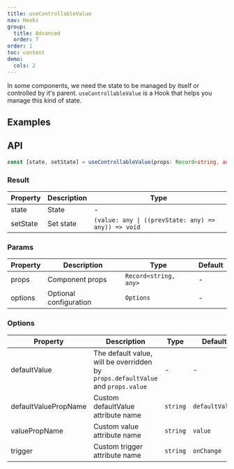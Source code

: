 ```yaml
---
title: useControllableValue
nav: Hooks
group:
  title: Advanced
  order: 7
order: 1
toc: content
demo:
  cols: 2
---
```


In some components, we need the state to be managed by itself or controlled by it's parent. `useControllableValue` is a Hook that helps you manage this kind of state.

## Examples

<code src="./demo/demo1.tsx"></code>
<code src="./demo/demo2.tsx"></code>
<code src="./demo/demo3.tsx"></code>

## API

```typescript
const [state, setState] = useControllableValue(props: Record<string, any>, options?: Options);
```

### Result

| Property | Description | Type                                                |
| --- | --- | --- |
| state    | State       | -                                                   |
| setState | Set state   | `(value: any \| ((prevState: any) => any)) => void` |

### Params

| Property | Description            | Type                  | Default |
| --- | --- | --- | --- |
| props    | Component props        | `Record<string, any>` | -       |
| options  | Optional configuration | `Options`             | -       |

### Options

| Property             | Description                                                                     | Type     | Default        |
| --- | --- | --- | --- |
| defaultValue         | The default value, will be overridden by `props.defaultValue` and `props.value` | -        | -              |
| defaultValuePropName | Custom defaultValue attribute name                                              | `string` | `defaultValue` |
| valuePropName        | Custom value attribute name                                                     | `string` | `value`        |
| trigger              | Custom trigger attribute name                                                   | `string` | `onChange`     |
